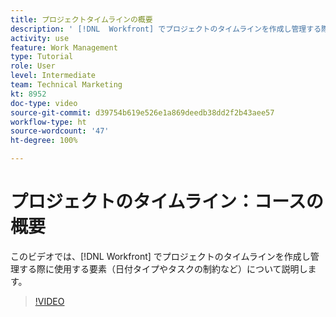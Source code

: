 ```yaml
---
title: プロジェクトタイムラインの概要
description: ' [!DNL  Workfront] でプロジェクトのタイムラインを作成し管理する際に使用する要素（日付タイプやタスクの制約など）について説明します。'
activity: use
feature: Work Management
type: Tutorial
role: User
level: Intermediate
team: Technical Marketing
kt: 8952
doc-type: video
source-git-commit: d39754b619e526e1a869deedb38dd2f2b43aee57
workflow-type: ht
source-wordcount: '47'
ht-degree: 100%

---
```


# プロジェクトのタイムライン：コースの概要

このビデオでは、[!DNL  Workfront] でプロジェクトのタイムラインを作成し管理する際に使用する要素（日付タイプやタスクの制約など）について説明します。

>[!VIDEO](https://video.tv.adobe.com/v/335212/?quality=12)
